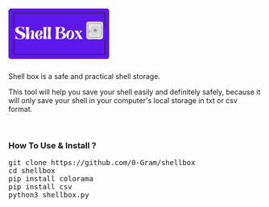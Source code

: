   <h1>
    <img src="https://raw.githubusercontent.com/0-Gram/shellbox/main/Shell%20Box.png" width="200px" alt="Shell Box">
  </h1>
  <p>Shell box is a safe and practical shell storage.</p>
  <p>This tool will help you save your shell easily and definitely safely, because it will only save your shell in your computer's local storage in txt or csv format.</p>
  <br>
  <h3>How To Use & Install ?</h3>
<pre>
git clone https://github.com/0-Gram/shellbox
cd shellbox
pip install colorama
pip install csv
python3 shellbox.py
</pre>
</div>

